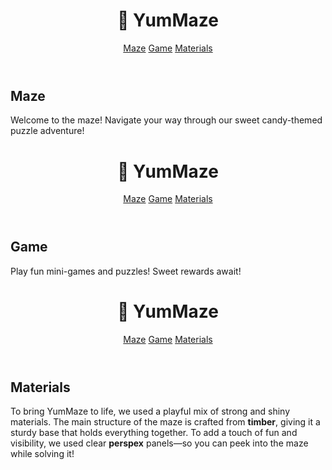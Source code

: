 
<!DOCTYPE html>
<html lang="en">
<head>
  <meta charset="UTF-8" />
  <meta name="viewport" content="width=device-width, initial-scale=1.0" />
  <title>YumMaze - Maze</title>
  <link rel="stylesheet" href="style.css" />
</head>
<body>
  <header>
    <h1>🍭 YumMaze</h1>
    <nav>
      <a href="index.html">Maze</a>
      <a href="game.html">Game</a>
      <a href="materials.html">Materials</a>
    </nav>
  </header>

  <main>
    <h2>Maze</h2>
    <p>Welcome to the maze! Navigate your way through our sweet candy-themed puzzle adventure!</p>
  </main>
</body>
</html>

<!DOCTYPE html>
<html lang="en">
<head>
  <meta charset="UTF-8" />
  <meta name="viewport" content="width=device-width, initial-scale=1.0" />
  <title>YumMaze - Game</title>
  <link rel="stylesheet" href="style.css" />
</head>
<body>
  <header>
    <h1>🍭 YumMaze</h1>
    <nav>
      <a href="index.html">Maze</a>
      <a href="game.html">Game</a>
      <a href="materials.html">Materials</a>
    </nav>
  </header>

  <main>
    <h2>Game</h2>
    <p>Play fun mini-games and puzzles! Sweet rewards await!</p>
  </main>
</body>
</html>

<!DOCTYPE html>
<html lang="en">
<head>
  <meta charset="UTF-8" />
  <meta name="viewport" content="width=device-width, initial-scale=1.0" />
  <title>YumMaze - Materials</title>
  <link rel="stylesheet" href="style.css" />
</head>
<body>
  <header>
    <h1>🍭 YumMaze</h1>
    <nav>
      <a href="index.html">Maze</a>
      <a href="game.html">Game</a>
      <a href="materials.html">Materials</a>
    </nav>
  </header>

  <main>
    <h2>Materials</h2>
    <p>To bring YumMaze to life, we used a playful mix of strong and shiny materials. The main structure of the maze is crafted from <strong>timber</strong>, giving it a sturdy base that holds everything together. To add a touch of fun and visibility, we used clear <strong>perspex</strong> panels—so you can peek into the maze while solving it!</p>
  </main>
</body>
</html>

